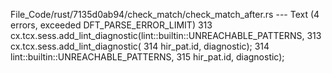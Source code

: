 File_Code/rust/7135d0ab94/check_match/check_match_after.rs --- Text (4 errors, exceeded DFT_PARSE_ERROR_LIMIT)
313                                     cx.tcx.sess.add_lint_diagnostic(lint::builtin::UNREACHABLE_PATTERNS,                                                 313                                     cx.tcx.sess.add_lint_diagnostic(
314                                                                     hir_pat.id, diagnostic);                                                             314                                             lint::builtin::UNREACHABLE_PATTERNS,
                                                                                                                                                             315                                             hir_pat.id, diagnostic);

